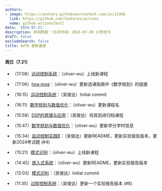 ```yaml
---
authors:
- image: https://avatars.githubusercontent.com/in/15368
  link: https://github.com/features/actions
  name: github-actions[bot]
date: '2024-07-21'
description: 时间跨度：（北京时间）2024-07-20 17时至今
draft: false
excludeSearch: false
title: AUTO 更新速递
---
```


#### 周日（7.21）

- （17:08）[运动控制系统](https://github.com/HITSZ-OpenAuto/AUTO3011)：（oliver-wu）上线新课程

- （17:06）[hoa-moe](https://github.com/HITSZ-OpenAuto/hoa-moe)：（oliver-wu）更新选课指南中《数学规划》的链接

- （16:15）[运动控制系统](https://github.com/HITSZ-OpenAuto/AUTO3011)：（吴俊达）Initial commit

- （16:11）[数学规划与数值优化](https://github.com/HITSZ-OpenAuto/MATH3010)：（oliver-wu）更新课程名

- （15:58）[DSP的原理与应用](https://github.com/HITSZ-OpenAuto/EE3005)：（吴俊达）将其划进归档课程

- （15:47）[数学规划与数值优化](https://github.com/HITSZ-OpenAuto/MATH3010)：（oliver-wu）更新学分学时信息

- （15:34）[自动控制实践B](https://github.com/HITSZ-OpenAuto/AUTO3002B)：（吴俊达）更新README，更新实验报告版本，更新2024考试题 (#4)

- （15:21）[模式识别](https://github.com/HITSZ-OpenAuto/AUTO5024)：（oliver-wu）上线新课程

- （14:45）[嵌入式系统](https://github.com/HITSZ-OpenAuto/AUTO3024)：（oliver-wu）更新README，更新实验报告版本

- （12:03）[模式识别](https://github.com/HITSZ-OpenAuto/AUTO5024)：（吴俊达）Initial commit

- （11:35）[过程控制系统](https://github.com/HITSZ-OpenAuto/AUTO3007)：（吴俊达）更新一个实验报告版本 (#6)

